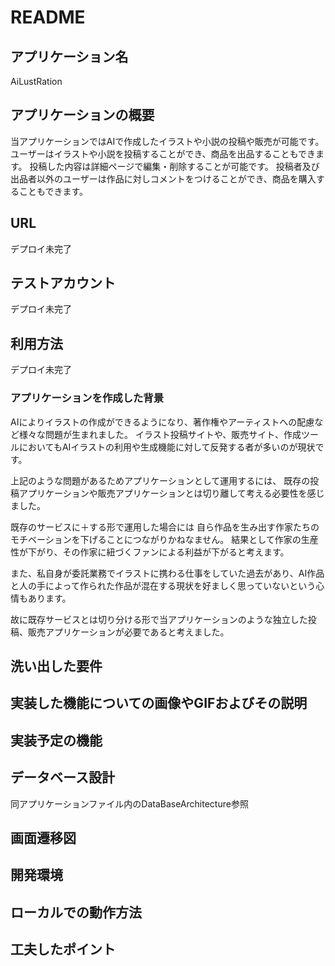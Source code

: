 # README

## アプリケーション名
AiLustRation

## アプリケーションの概要
当アプリケーションではAIで作成したイラストや小説の投稿や販売が可能です。
ユーザーはイラストや小説を投稿することができ、商品を出品することもできます。
投稿した内容は詳細ページで編集・削除することが可能です。
投稿者及び出品者以外のユーザーは作品に対しコメントをつけることができ、商品を購入することもできます。

## URL
デプロイ未完了
 
## テストアカウント
デプロイ未完了

## 利用方法
デプロイ未完了

### アプリケーションを作成した背景
AIによりイラストの作成ができるようになり、著作権やアーティストへの配慮など様々な問題が生まれました。
イラスト投稿サイトや、販売サイト、作成ツールにおいてもAIイラストの利用や生成機能に対して反発する者が多いのが現状です。

上記のような問題があるためアプリケーションとして運用するには、
既存の投稿アプリケーションや販売アプリケーションとは切り離して考える必要性を感じました。

既存のサービスに＋する形で運用した場合には
自ら作品を生み出す作家たちのモチベーションを下げることにつながりかねなません。
結果として作家の生産性が下がり、その作家に紐づくファンによる利益が下がると考えます。

また、私自身が委託業務でイラストに携わる仕事をしていた過去があり、AI作品と人の手によって作られた作品が混在する現状を好ましく思っていないという心情もあります。

故に既存サービスとは切り分ける形で当アプリケーションのような独立した投稿、販売アプリケーションが必要であると考えました。

## 洗い出した要件

## 実装した機能についての画像やGIFおよびその説明
 
## 実装予定の機能

## データベース設計

同アプリケーションファイル内のDataBaseArchitecture参照

## 画面遷移図
## 開発環境
## ローカルでの動作方法
 
## 工夫したポイント